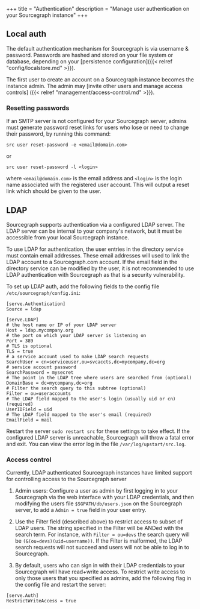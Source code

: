 +++
title = "Authentication"
description = "Manage user authentication on your Sourcegraph instance"
+++

## Local auth

The default authentication mechanism for Sourcegraph is via username & password.
Passwords are hashed and stored on your file system or database, depending
on your [persistence configuration]({{< relref "config/localstore.md" >}}).

The first user to create an account on a Sourcegraph instance becomes the instance
admin. The admin may [invite other users and manage access controls]
({{< relref "management/access-control.md" >}}).

### Resetting passwords

If an SMTP server is not configured for your Sourcegraph server, admins must generate password reset links for users who lose or need to change their password, by running this command:

	src user reset-password -e <email@domain.com>

or

	src user reset-password -l <login>

where `<email@domain.com>` is the email address and `<login>` is the login name associated with the registered user account. This will output a reset link which should be given to the user.


## LDAP

Sourcegraph supports authentication via a configured LDAP server. The LDAP server can be internal to your company's network, but it must be accessible from your local Sourcegraph instance.

To use LDAP for authentication, the user entries in the directory service must contain email addresses. These email addresses will used to link the LDAP account to a Sourcegraph.com account. If the email field in the directory service can be modified by the user, it is not recommended to use LDAP authentication with Sourcegraph as that is a security vulnerability.

To set up LDAP auth, add the following fields to the config file `/etc/sourcegraph/config.ini`:

```
[serve.Authentication]
Source = ldap

[serve.LDAP]
# the host name or IP of your LDAP server
Host = ldap.mycompany.org
# the port on which your LDAP server is listening on
Port = 389
# TLS is optional
TLS = true
# a service account used to make LDAP search requests
SearchUser = cn=serviceuser,ou=svcaccts,dc=mycompany,dc=org
# service account password
SearchPassword = mysecret
# The point in the LDAP tree where users are searched from (optional)
DomainBase = dc=mycompany,dc=org
# Filter the search query to this subtree (optional)
Filter = ou=useraccounts
# The LDAP field mapped to the user's login (usually uid or cn) (required)
UserIDField = uid
# The LDAP field mapped to the user's email (required)
EmailField = mail
```

Restart the server `sudo restart src` for these settings to take effect. If the configured LDAP server is unreachable, Sourcegraph will throw a fatal error and exit. You can view the error log in the file `/var/log/upstart/src.log`.

### Access control

Currently, LDAP authenticated Sourcegraph instances have limited support for controlling access to the Sourcegraph server

1. Admin users: Configure a user as admin by first logging in to your Sourcegraph via the web interface with your LDAP credentials, and then modifying the users file `$SGPATH/db/users.json` on the Sourcegraph server, to add a `Admin = true` field in your user entry.

2. Use the Filter field (described above) to restrict access to subset of LDAP users. The string specified in the Filter will be ANDed with the search term. For instance, with `Filter = ou=devs` the search query will be `(&(ou=devs)(uid=username))`. If the Filter is malformed, the LDAP search requests will not succeed and users will not be able to log in to Sourcegraph.

3. By default, users who can sign in with their LDAP credentials to your Sourcegraph will have read+write access. To restrict write access to only those users that you specified as admins, add the following flag in the config file and restart the server:

```
[serve.Auth]
RestrictWriteAccess = true
```
